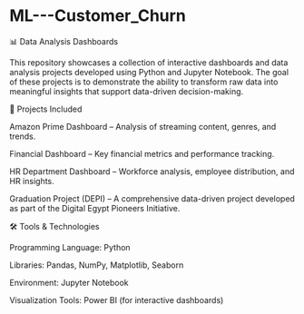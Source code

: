 # ML---Customer_Churn
📊 Data Analysis Dashboards

This repository showcases a collection of interactive dashboards and data analysis projects developed using Python and Jupyter Notebook. The goal of these projects is to demonstrate the ability to transform raw data into meaningful insights that support data-driven decision-making.

🚀 Projects Included

Amazon Prime Dashboard – Analysis of streaming content, genres, and trends.

Financial Dashboard – Key financial metrics and performance tracking.

HR Department Dashboard – Workforce analysis, employee distribution, and HR insights.

Graduation Project (DEPI) – A comprehensive data-driven project developed as part of the Digital Egypt Pioneers Initiative.

🛠️ Tools & Technologies

Programming Language: Python

Libraries: Pandas, NumPy, Matplotlib, Seaborn

Environment: Jupyter Notebook

Visualization Tools: Power BI (for interactive dashboards)
